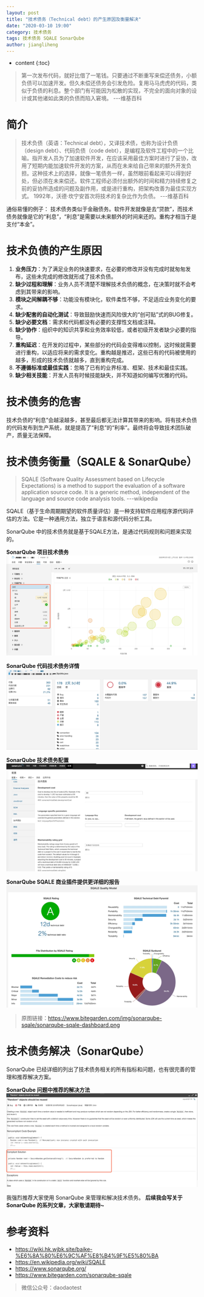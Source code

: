 ```yaml
---
layout: post
title: "技术债务（Technical debt）的产生原因及衡量解决"
date: "2020-03-10 19:00"
category: 技术债务
tags: 技术债务 SQALE SonarQube
author: jiangliheng
---
```

* content
{:toc}

> 第一次发布代码，就好比借了一笔钱。只要通过不断重写来偿还债务，小额负债可以加速开发。但久未偿还债务会引发危险。复用马马虎虎的代码，类似于负债的利息。整个部门有可能因为松散的实现，不完全的面向对象的设计或其他诸如此类的负债而陷入窘境。  ---维基百科



# 简介
> 技术负债（英语：Technical debt），又译技术债，也称为设计负债（design debt）、代码负债（code debt），是编程及软件工程中的一个比喻。指开发人员为了加速软件开发，在应该采用最佳方案时进行了妥协，改用了短期内能加速软件开发的方案，从而在未来给自己带来的额外开发负担。这种技术上的选择，就像一笔债务一样，虽然眼前看起来可以得到好处，但必须在未来偿还。软件工程师必须付出额外的时间和精力持续修复之前的妥协所造成的问题及副作用，或是进行重构，把架构改善为最佳实现方式。
1992年，沃德·坎宁安首次将技术的复杂比作为负债。    ---维基百科

通俗易懂的例子：
技术债务类似于金融债务。软件开发就像是去“贷款”，而技术债务就像是它的“利息”，“利息”是需要以未来额外的时间来还的。重构才相当于是支付“本金”。

# 技术负债的产生原因
1. **业务压力**：为了满足业务的快速要求，在必要的修改并没有完成时就匆匆发布，这些未完成的修改就形成了技术负债。
2. **缺少过程和理解**：业务人员不清楚不理解技术负债的概念，在决策时就不会考虑到其带来的影响。
3. **模块之间解耦不够**：功能没有模块化，软件柔性不够，不足适应业务变化的要求。
4. **缺少配套的自动化测试**：导致鼓励快速而风险很大的“创可贴”式的BUG修复。
5. **缺少必要文档**：需求和代码都没有必要的支撑性文档或注释。
6. **缺少协作**：组织中的知识共享和业务效率较低，或者初级开发者缺少必要的指导。
7. **重构延迟**：在开发的过程中，某些部分的代码会变得难以控制，这时候就需要进行重构，以适应将来的需求变化。重构越是推迟，这些已有的代码被使用的越多，形成的技术负债就越多，直到重构完成。
8. **不遵循标准或最佳实践**：忽略了已有的业界标准、框架、技术和最佳实践。
9. **缺少相关技能**：开发人员有时候技能缺失，并不知道如何编写优雅的代码。

# 技术债务的危害
技术负债的“利息”会越滚越多，甚至最后都无法计算其带来的影响。将有技术负债的代码发布到生产系统，就是提高了“利息”的“利率”。最终将会导致技术团队破产，质量无法保障。

# 技术债务衡量（SQALE & SonarQube）
> SQALE (Software Quality Assessment based on Lifecycle Expectations) is a method to support the evaluation of a software application source code. It is a generic method, independent of the language and source code analysis tools.    ---wikipedia

SQALE（基于生命周期期望的软件质量评估）是一种支持软件应用程序源代码评估的方法。它是一种通用方法，独立于语言和源代码分析工具。

SonarQube 中的技术债务就是基于SQALE方法，是通过代码规则和问题来实现的。

**SonarQube 项目技术债务**
![-w1348](/assets/images/debt/15838575705500.jpg)

**SonarQube 代码技术债务详情**
![-w1256](/assets/images/debt/15838576956102.jpg)

**SonarQube 技术债务配置**
![-w1331](/assets/images/debt/15838571566141.jpg)

**SonarQube SQALE 商业插件提供更详细的报告**
![](/assets/images/debt/15838584617527.jpg)
> 原图链接：https://www.bitegarden.com/img/sonarqube-sqale/sonarqube-sqale-dashboard.png

# 技术债务解决（SonarQube）
SonarQube 已经详细的列出了技术债务相关的所有指标和问题，也有很完善的管理和推荐解决方案。

**SonarQube 问题中推荐的解决方法**
![-w1372](/assets/images/debt/15838602071302.jpg)

我强烈推荐大家使用 SonarQube 来管理和解决技术债务。
**后续我会写关于 SonarQube 的系列文章，大家敬请期待~**

# 参考资料
- https://wiki.hk.wjbk.site/baike-%E6%8A%80%E6%9C%AF%E8%B4%9F%E5%80%BA
- https://en.wikipedia.org/wiki/SQALE
- https://www.sonarqube.org/
- https://www.bitegarden.com/sonarqube-sqale

> 微信公众号：daodaotest
